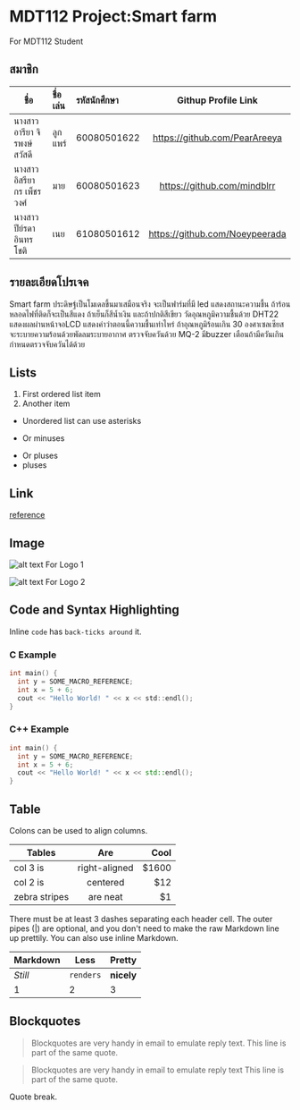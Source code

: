 # MDT112 Project:Smart farm
For MDT112 Student

## สมาชิก

| ชื่อ                     |  ชื่อเล่น          | รหัสนักศึกษา            | Githup  Profile  Link       |
|-------------------------|:--------------|:-----------------------|:--------------------------:|
| นางสาว อารียา จิรพงษ์สวัสดี | ลูกแพร์ | 60080501622   | https://github.com/PearAreeya
| นางสาว อิสรียากร เพ็ชรวงศ์ | มาย  | 60080501623   | https://github.com/mindblrr
| นางสาว ปีย์รดา อินทรโชติ | เนย | 61080501612   | https://github.com/Noeypeerada

## รายละเอียดโปรเจค
Smart farm ประดิษฐ์เป็นโมเดลขึ้นมาเสมือนจริง จะเป็นฟาร์มที่มี led แสดงสถานะความชื้น
ถ้าร้อนหลอดไฟที่ติดก็จะเป็นสีแดง ถ้าเย็นก็สีน้ำเงิน และถ้าปกติสีเขียว
วัดอุณหภูมิความชื้นด้วย DHT22 แสดงผลผ่านหน้าจอLCD แสดงค่าว่าตอนนี้ความชื้นเท่าไหร่
ถ้าอุณหภูมิร้อนเกิน 30 องศาเซลเซียส จะระบายความร้อนด้วยพัดลมระบายอากาศ 
ตรวจจับควันด้วย MQ-2 มีbuzzer เตือนถ้ามีควันเกินกำหนดตรวจจับควันได้ด้วย

## Lists

1. First ordered list item
2. Another item

* Unordered list can use asterisks
- Or minuses
+ Or pluses
+ pluses

## Link

[reference](https://github.com/adam-p/markdown-here/wiki/Markdown-Cheatsheet)

## Image

![alt text For Logo 1][logo]

![alt text For Logo 2][logo]

[logo]: https://github.com/ruangrith-ri/MDT112-Example-Markdown-File/blob/master/images/icon48.png "Logo Title Text"

## Code and Syntax Highlighting

Inline `code` has `back-ticks around` it.

### C Example

```c
int main() {
  int y = SOME_MACRO_REFERENCE;
  int x = 5 + 6;
  cout << "Hello World! " << x << std::endl();
}
```

### C++ Example

```cpp
int main() {
  int y = SOME_MACRO_REFERENCE;
  int x = 5 + 6;
  cout << "Hello World! " << x << std::endl();
}
```

## Table

Colons can be used to align columns.

| Tables        | Are           | Cool  |
| ------------- |:-------------:| -----:|
| col 3 is      | right-aligned | $1600 |
| col 2 is      | centered      |   $12 |
| zebra stripes | are neat      |    $1 |

There must be at least 3 dashes separating each header cell.
The outer pipes (|) are optional, and you don't need to make the 
raw Markdown line up prettily. You can also use inline Markdown.

Markdown | Less | Pretty
--- | --- | ---
*Still* | `renders` | **nicely**
1 | 2 | 3

## Blockquotes

> Blockquotes are very handy in email to emulate reply text.
> This line is part of the same quote.

> Blockquotes are very handy in email to emulate reply text
> This line is part of the same quote.

Quote break.
